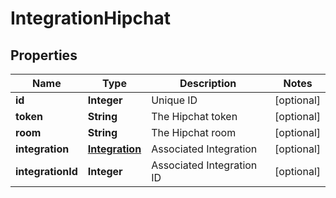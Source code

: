 
# IntegrationHipchat

## Properties
Name | Type | Description | Notes
------------ | ------------- | ------------- | -------------
**id** | **Integer** | Unique ID |  [optional]
**token** | **String** | The Hipchat token |  [optional]
**room** | **String** | The Hipchat room |  [optional]
**integration** | [**Integration**](Integration.md) | Associated Integration |  [optional]
**integrationId** | **Integer** | Associated Integration ID |  [optional]



